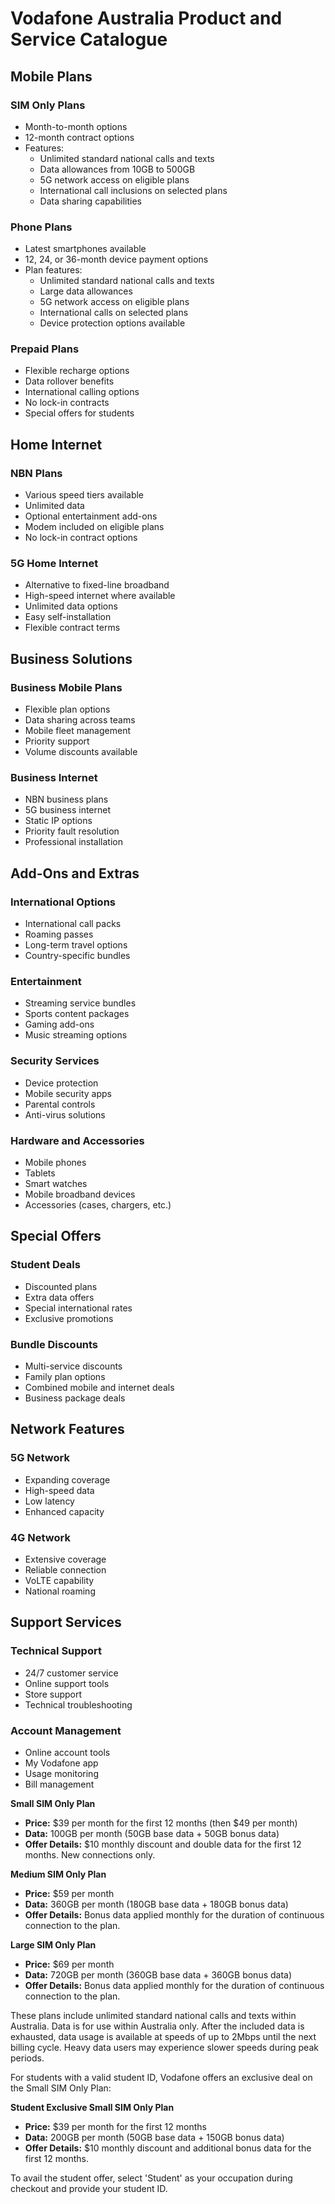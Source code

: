# Vodafone Australia Product and Service Catalogue

## Mobile Plans

### SIM Only Plans
- Month-to-month options
- 12-month contract options
- Features:
  * Unlimited standard national calls and texts
  * Data allowances from 10GB to 500GB
  * 5G network access on eligible plans
  * International call inclusions on selected plans
  * Data sharing capabilities

### Phone Plans
- Latest smartphones available
- 12, 24, or 36-month device payment options
- Plan features:
  * Unlimited standard national calls and texts
  * Large data allowances
  * 5G network access on eligible plans
  * International calls on selected plans
  * Device protection options available

### Prepaid Plans
- Flexible recharge options
- Data rollover benefits
- International calling options
- No lock-in contracts
- Special offers for students

## Home Internet

### NBN Plans
- Various speed tiers available
- Unlimited data
- Optional entertainment add-ons
- Modem included on eligible plans
- No lock-in contract options

### 5G Home Internet
- Alternative to fixed-line broadband
- High-speed internet where available
- Unlimited data options
- Easy self-installation
- Flexible contract terms

## Business Solutions

### Business Mobile Plans
- Flexible plan options
- Data sharing across teams
- Mobile fleet management
- Priority support
- Volume discounts available

### Business Internet
- NBN business plans
- 5G business internet
- Static IP options
- Priority fault resolution
- Professional installation

## Add-Ons and Extras

### International Options
- International call packs
- Roaming passes
- Long-term travel options
- Country-specific bundles

### Entertainment
- Streaming service bundles
- Sports content packages
- Gaming add-ons
- Music streaming options

### Security Services
- Device protection
- Mobile security apps
- Parental controls
- Anti-virus solutions

### Hardware and Accessories
- Mobile phones
- Tablets
- Smart watches
- Mobile broadband devices
- Accessories (cases, chargers, etc.)

## Special Offers

### Student Deals
- Discounted plans
- Extra data offers
- Special international rates
- Exclusive promotions

### Bundle Discounts
- Multi-service discounts
- Family plan options
- Combined mobile and internet deals
- Business package deals

## Network Features

### 5G Network
- Expanding coverage
- High-speed data
- Low latency
- Enhanced capacity

### 4G Network
- Extensive coverage
- Reliable connection
- VoLTE capability
- National roaming

## Support Services

### Technical Support
- 24/7 customer service
- Online support tools
- Store support
- Technical troubleshooting

### Account Management
- Online account tools
- My Vodafone app
- Usage monitoring
- Bill management


**Small SIM Only Plan**

- **Price:** $39 per month for the first 12 months (then $49 per month)
- **Data:** 100GB per month (50GB base data + 50GB bonus data)
- **Offer Details:** $10 monthly discount and double data for the first 12 months. New connections only.

**Medium SIM Only Plan**

- **Price:** $59 per month
- **Data:** 360GB per month (180GB base data + 180GB bonus data)
- **Offer Details:** Bonus data applied monthly for the duration of continuous connection to the plan.

**Large SIM Only Plan**

- **Price:** $69 per month
- **Data:** 720GB per month (360GB base data + 360GB bonus data)
- **Offer Details:** Bonus data applied monthly for the duration of continuous connection to the plan.

These plans include unlimited standard national calls and texts within Australia. Data is for use within Australia only. After the included data is exhausted, data usage is available at speeds of up to 2Mbps until the next billing cycle. Heavy data users may experience slower speeds during peak periods.

For students with a valid student ID, Vodafone offers an exclusive deal on the Small SIM Only Plan:

**Student Exclusive Small SIM Only Plan**

- **Price:** $39 per month for the first 12 months
- **Data:** 200GB per month (50GB base data + 150GB bonus data)
- **Offer Details:** $10 monthly discount and additional bonus data for the first 12 months.

To avail the student offer, select 'Student' as your occupation during checkout and provide your student ID.
